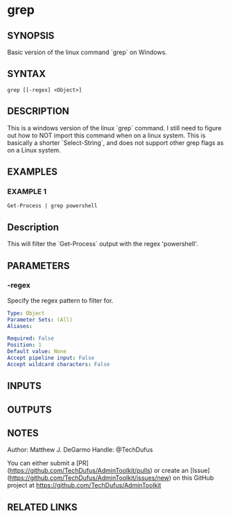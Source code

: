 # grep

## SYNOPSIS
Basic version of the linux command \`grep\` on Windows.

## SYNTAX

```
grep [[-regex] <Object>]
```

## DESCRIPTION
This is a windows version of the linux \`grep\` command.
I still need to figure out how to NOT import this command when on a linux system.
This is basically a shorter \`Select-String\`, and does not support other grep flags as on a Linux system.

## EXAMPLES

### EXAMPLE 1
```
Get-Process | grep powershell
```

Description
-----------
This will filter the \`Get-Process\` output with the regex 'powershell'.

## PARAMETERS

### -regex
Specify the regex pattern to filter for.

```yaml
Type: Object
Parameter Sets: (All)
Aliases:

Required: False
Position: 1
Default value: None
Accept pipeline input: False
Accept wildcard characters: False
```

## INPUTS

## OUTPUTS

## NOTES
Author: Matthew J.
DeGarmo
Handle: @TechDufus

You can either submit a \[PR\](https://github.com/TechDufus/AdminToolkit/pulls)
    or create an \[Issue\](https://github.com/TechDufus/AdminToolkit/issues/new)
    on this GitHub project at https://github.com/TechDufus/AdminToolkit

## RELATED LINKS
